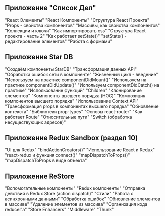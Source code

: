 Приложение "Список Дел"
------
"React Элементы"
"React Компоненты"
"Структура React Проекта"
"Props - свойства компонентов"
"Массивы, как свойства компонентов"
"Коллекции и ключи"
"Как импортировать css"
"Структура React проекта - часть 2"
"Как работает setState()"
"setState() - редактирование элементов"
"Работа с формами"

Приложение Star DB
------
"Создаём компоненты StarDB"
"Трансформация данных API"
"Обработка ошибок сети в компоненте"
"Жизненный цикл - введение"
"Используем на практике componentDidMount()"
"Используем на практике componentDidUpdate()"
"Используем componentDidCatch() на практике"
"Использование функций"
"Children"
"Клонирование элементов"
"Компоненты высшего порядка (HOC)"
"Композиция компонентов высшего порядка"
"Использование Context API"
"Трансформация props в компонентах высшего порядка"
"Обновление контекста"
"Библиотеки prop-types"
"Основы react-router"
"Как работает Route"
"Относительные пути"
"Switch (обработка несуществующих адресов)"


Приложение Redux Sandbox (раздел 10)
------
"UI для Redux"
"bindActionCreators()"
"Использование React и Redux" 
"react-redux и функция connect()"
"mapDispatchToProps()"
"mapDispatchToProps в виде объекта"


Приложение ReStore
------
"Вспомогательные компоненты"
"Redux компоненты"
"Отправка действий в Redux Store (action dispatch)"
"Стили"
"Работа с асинхронными данными"
"Обработка ошибок"
"Обновление элементов в массиве"
"Удаление элементов из массива"
"Организация кода reducer'а"
"Store Enhancers"
"Middleware"
"Thunk"


